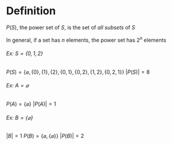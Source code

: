 # Definition
$P(S)$, the power set of $S$, is the set of *all subsets* of $S$

In general, if a set has $n$ elements, the power set has $2^n$ elements

###### Ex: $S=\{0,1,2\}$
$P(S)=\{ \varnothing, \{0\}, \{1\}, \{2\}, \{0,1\}, \{0,2\}, \{1,2\},\{0,2,1\} \}$
$|P(S)|=8$

###### Ex: $A=\varnothing$

$P(A)=\{ \varnothing \}$ 
$|P(A)|=1$

###### Ex: $B=\{\varnothing\}$

$|B|=1$
$P(B)= \{ \varnothing, \{ \varnothing \} \}$
$|P(B)|=2$
